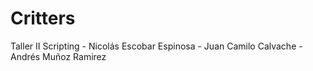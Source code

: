 # Critters
 Taller II Scripting - Nicolás Escobar Espinosa - Juan Camilo Calvache - Andrés Muñoz Ramirez
